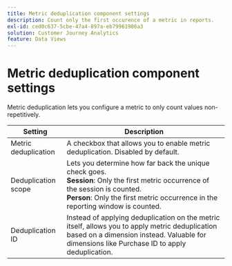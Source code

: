 ```yaml
---
title: Metric deduplication component settings
description: Count only the first occurence of a metric in reports.
exl-id: ced0c637-5cbe-47a4-897a-eb79961986a3
solution: Customer Journey Analytics
feature: Data Views
---
```

# Metric deduplication component settings

Metric deduplication lets you configure a metric to only count values non-repetitively.

| Setting | Description |
| --- | --- |
| Metric deduplication | A checkbox that allows you to enable metric deduplication. Disabled by default. |
| Deduplication scope | Lets you determine how far back the unique check goes.<br>**Session**: Only the first metric occurrence of the session is counted.<br>**Person**: Only the first metric occurrence in the reporting window is counted. |
| Deduplication ID | Instead of applying deduplication on the metric itself, allows you to apply metric deduplication based on a dimension instead. Valuable for dimensions like Purchase ID to apply deduplication. |
